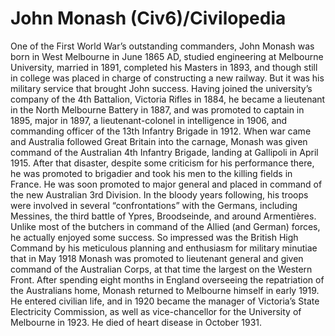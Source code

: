 # John Monash (Civ6)/Civilopedia

One of the First World War’s outstanding commanders, John Monash was born in West Melbourne in June 1865 AD, studied engineering at Melbourne University, married in 1891, completed his Masters in 1893, and though still in college was placed in charge of constructing a new railway. But it was his military service that brought John success. Having joined the university’s company of the 4th Battalion, Victoria Rifles in 1884, he became a lieutenant in the North Melbourne Battery in 1887, and was promoted to captain in 1895, major in 1897, a lieutenant-colonel in intelligence in 1906, and commanding officer of the 13th Infantry Brigade in 1912.
When war came and Australia followed Great Britain into the carnage, Monash was given command of the Australian 4th Infantry Brigade, landing at Gallipoli in April 1915. After that disaster, despite some criticism for his performance there, he was promoted to brigadier and took his men to the killing fields in France. He was soon promoted to major general and placed in command of the new Australian 3rd Division. In the bloody years following, his troops were involved in several “confrontations” with the Germans, including Messines, the third battle of Ypres, Broodseinde, and around Armentières. Unlike most of the butchers in command of the Allied (and German) forces, he actually enjoyed some success. So impressed was the British High Command by his meticulous planning and enthusiasm for military minutiae that in May 1918 Monash was promoted to lieutenant general and given command of the Australian Corps, at that time the largest on the Western Front.
After spending eight months in England overseeing the repatriation of the Australians home, Monash returned to Melbourne himself in early 1919. He entered civilian life, and in 1920 became the manager of Victoria’s State Electricity Commission, as well as vice-chancellor for the University of Melbourne in 1923. He died of heart disease in October 1931.